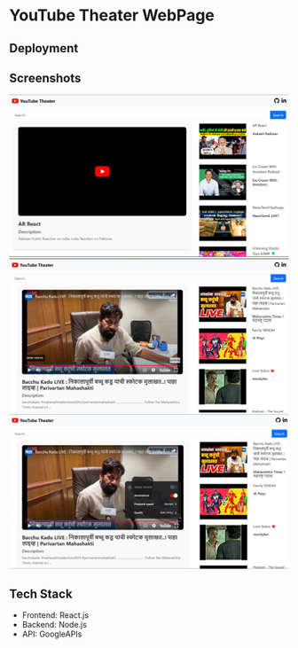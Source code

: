 # YouTube Theater WebPage

## Deployment


## Screenshots
![alt text](<Screenshot 2024-11-22 164445.png>)
![alt text](<Screenshot 2024-11-22 164554.png>)
![alt text](<Screenshot 2024-11-22 164628.png>)

## Tech Stack
- Frontend: React.js 
- Backend: Node.js
- API: GoogleAPIs

